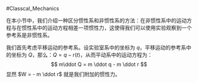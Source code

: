 #Classcal_Mechanics 

在本小节中，我们介绍一种区分惯性系和非惯性系的方法：在非惯性系中的运动方程与在惯性系中的运动方程相差一项惯性力，这使得我们可以使用实验观察到一个参考系是非惯性系。

我们首先考虑平移运动的参考系。设实验室系中的坐标为 $q$，平移运动的参考系中的坐标为 $Q$，那么：$Q = q - r(t)$，从而平动系中的运动方程为：
$$
m\ddot Q = m \ddot q  - m \ddot r 
$$
显然 $W = - m \ddot r$ 就是我们附加的惯性力。

